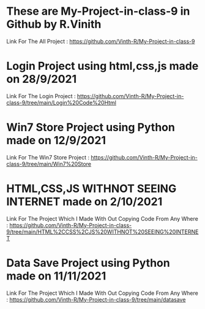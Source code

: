 # These are My-Project-in-class-9 in Github by R.Vinith
Link For The All Project : https://github.com/Vinth-R/My-Project-in-class-9
# Login Project using html,css,js made on 28/9/2021
Link For The Login Project : https://github.com/Vinth-R/My-Project-in-class-9/tree/main/Login%20Code%20Html
# Win7 Store Project using Python made on 12/9/2021
Link For The Win7 Store Project : https://github.com/Vinth-R/My-Project-in-class-9/tree/main/Win7%20Store
# HTML,CSS,JS WITHNOT SEEING INTERNET made on 2/10/2021
Link For The Project Which I Made With Out Copying Code From Any Where : https://github.com/Vinth-R/My-Project-in-class-9/tree/main/HTML%2CCSS%2CJS%20WITHNOT%20SEEING%20INTERNET
# Data Save Project using Python made on 11/11/2021
Link For The Project Which I Made With Out Copying Code From Any Where : https://github.com/Vinth-R/My-Project-in-class-9/tree/main/datasave
